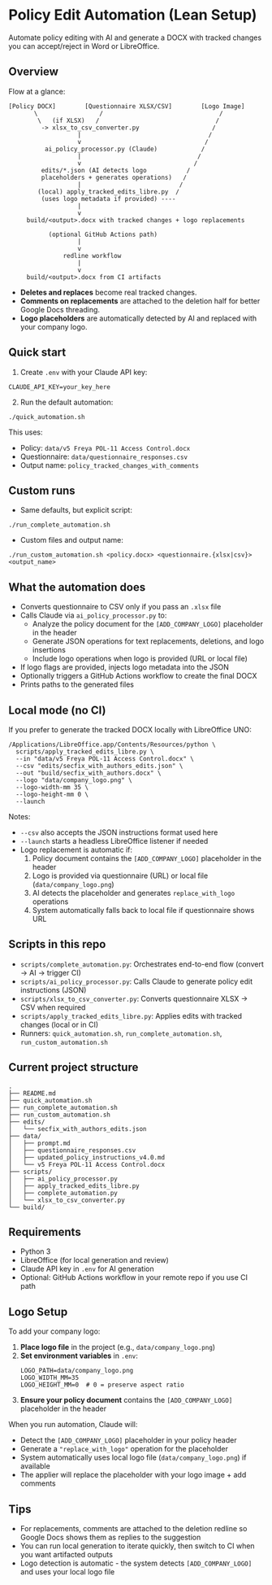 # Policy Edit Automation (Lean Setup)

Automate policy editing with AI and generate a DOCX with tracked changes you can accept/reject in Word or LibreOffice.

## Overview

Flow at a glance:

```
[Policy DOCX]        [Questionnaire XLSX/CSV]        [Logo Image]
       \                 /                                /
        \   (if XLSX)   /                                /
         -> xlsx_to_csv_converter.py                    /
                   |                                   /
                   v                                  /
          ai_policy_processor.py (Claude)            /
                   |                                /
                   v                               /
         edits/*.json (AI detects logo           /
         placeholders + generates operations)   /
                   |                           /
        (local) apply_tracked_edits_libre.py  /
         (uses logo metadata if provided) ----
                   |
                   v
     build/<output>.docx with tracked changes + logo replacements

           (optional GitHub Actions path)
                   |
                   v
               redline workflow
                   |
                   v
     build/<output>.docx from CI artifacts
```

- **Deletes and replaces** become real tracked changes.
- **Comments on replacements** are attached to the deletion half for better Google Docs threading.
- **Logo placeholders** are automatically detected by AI and replaced with your company logo.

## Quick start

1. Create `.env` with your Claude API key:

```
CLAUDE_API_KEY=your_key_here
```

2. Run the default automation:

```
./quick_automation.sh
```

This uses:

- Policy: `data/v5 Freya POL-11 Access Control.docx`
- Questionnaire: `data/questionnaire_responses.csv`
- Output name: `policy_tracked_changes_with_comments`

## Custom runs

- Same defaults, but explicit script:

```
./run_complete_automation.sh
```

- Custom files and output name:

```
./run_custom_automation.sh <policy.docx> <questionnaire.{xlsx|csv}> <output_name>
```

## What the automation does

- Converts questionnaire to CSV only if you pass an `.xlsx` file
- Calls Claude via `ai_policy_processor.py` to:
  - Analyze the policy document for the `[ADD_COMPANY_LOGO]` placeholder in the header
  - Generate JSON operations for text replacements, deletions, and logo insertions
  - Include logo operations when logo is provided (URL or local file)
- If logo flags are provided, injects logo metadata into the JSON
- Optionally triggers a GitHub Actions workflow to create the final DOCX
- Prints paths to the generated files

## Local mode (no CI)

If you prefer to generate the tracked DOCX locally with LibreOffice UNO:

```
/Applications/LibreOffice.app/Contents/Resources/python \
  scripts/apply_tracked_edits_libre.py \
  --in "data/v5 Freya POL-11 Access Control.docx" \
  --csv "edits/secfix_with_authors_edits.json" \
  --out "build/secfix_with_authors.docx" \
  --logo "data/company_logo.png" \
  --logo-width-mm 35 \
  --logo-height-mm 0 \
  --launch
```

Notes:

- `--csv` also accepts the JSON instructions format used here
- `--launch` starts a headless LibreOffice listener if needed
- Logo replacement is automatic if:
  1. Policy document contains the `[ADD_COMPANY_LOGO]` placeholder in the header
  2. Logo is provided via questionnaire (URL) or local file (`data/company_logo.png`)
  3. AI detects the placeholder and generates `replace_with_logo` operations
  4. System automatically falls back to local file if questionnaire shows URL

## Scripts in this repo

- `scripts/complete_automation.py`: Orchestrates end-to-end flow (convert → AI → trigger CI)
- `scripts/ai_policy_processor.py`: Calls Claude to generate policy edit instructions (JSON)
- `scripts/xlsx_to_csv_converter.py`: Converts questionnaire XLSX → CSV when required
- `scripts/apply_tracked_edits_libre.py`: Applies edits with tracked changes (local or in CI)
- Runners: `quick_automation.sh`, `run_complete_automation.sh`, `run_custom_automation.sh`

## Current project structure

```
.
├── README.md
├── quick_automation.sh
├── run_complete_automation.sh
├── run_custom_automation.sh
├── edits/
│   └── secfix_with_authors_edits.json
├── data/
│   ├── prompt.md
│   ├── questionnaire_responses.csv
│   ├── updated_policy_instructions_v4.0.md
│   └── v5 Freya POL-11 Access Control.docx
├── scripts/
│   ├── ai_policy_processor.py
│   ├── apply_tracked_edits_libre.py
│   ├── complete_automation.py
│   └── xlsx_to_csv_converter.py
└── build/
```

## Requirements

- Python 3
- LibreOffice (for local generation and review)
- Claude API key in `.env` for AI generation
- Optional: GitHub Actions workflow in your remote repo if you use CI path

## Logo Setup

To add your company logo:

1. **Place logo file** in the project (e.g., `data/company_logo.png`)
2. **Set environment variables** in `.env`:
   ```
   LOGO_PATH=data/company_logo.png
   LOGO_WIDTH_MM=35
   LOGO_HEIGHT_MM=0  # 0 = preserve aspect ratio
   ```
3. **Ensure your policy document** contains the `[ADD_COMPANY_LOGO]` placeholder in the header

When you run automation, Claude will:

- Detect the `[ADD_COMPANY_LOGO]` placeholder in your policy header
- Generate a `"replace_with_logo"` operation for the placeholder
- System automatically uses local logo file (`data/company_logo.png`) if available
- The applier will replace the placeholder with your logo image + add comments

## Tips

- For replacements, comments are attached to the deletion redline so Google Docs shows them as replies to the suggestion
- You can run local generation to iterate quickly, then switch to CI when you want artifacted outputs
- Logo detection is automatic - the system detects `[ADD_COMPANY_LOGO]` and uses your local logo file
